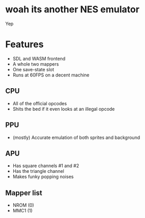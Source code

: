 # woah its another NES emulator

Yep

# Features
* SDL and WASM frontend
* A whole two mappers
* One save-state slot
* Runs at 60FPS on a decent machine

## CPU
* All of the official opcodes
* Shits the bed if it even looks at an illegal opcode

## PPU
* (mostly) Accurate emulation of both sprites and background

## APU
* Has square channels #1 and #2
* Has the triangle channel
* Makes funky popping noises

## Mapper list
* NROM (0)
* MMC1 (1)

